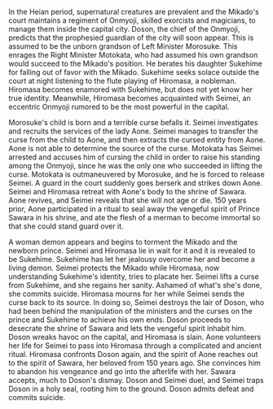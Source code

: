 In the Heian period, supernatural creatures are prevalent and the Mikado's court maintains a regiment of Onmyoji, skilled exorcists and magicians, to manage them inside the capital city. Doson, the chief of the Onmyoji, predicts that the prophesied guardian of the city will soon appear. This is assumed to be the unborn grandson of Left Minister Morosuke. This enrages the Right Minister Motokata, who had assumed his own grandson would succeed to the Mikado's position. He berates his daughter Sukehime for falling out of favor with the Mikado. Sukehime seeks solace outside the court at night listening to the flute playing of Hiromasa, a nobleman. Hiromasa becomes enamored with Sukehime, but does not yet know her true identity. Meanwhile, Hiromasa becomes acquainted with Seimei, an eccentric Onmyoji rumored to be the most powerful in the capital.

Morosuke's child is born and a terrible curse befalls it. Seimei investigates and recruits the services of the lady Aone. Seimei manages to transfer the curse from the child to Aone, and then extracts the cursed entity from Aone. Aone is not able to determine the source of the curse. Motokata has Seimei arrested and accuses him of cursing the child in order to raise his standing among the Onmyoji, since he was the only one who succeeded in lifting the curse. Motokata is outmaneuvered by Morosuke, and he is forced to release Seimei. A guard in the court suddenly goes berserk and strikes down Aone. Seimei and Hiromasa retreat with Aone's body to the shrine of Sawara. Aone revives, and Seimei reveals that she will not age or die. 150 years prior, Aone participated in a ritual to seal away the vengeful spirit of Prince Sawara in his shrine, and ate the flesh of a merman to become immortal so that she could stand guard over it.

A woman demon appears and begins to torment the Mikado and the newborn prince. Seimei and Hiromasa lie in wait for it and it is revealed to be Sukehime. Sukehime has let her jealousy overcome her and become a living demon. Seimei protects the Mikado while Hiromasa, now understanding Sukehime's identity, tries to placate her. Seimei lifts a curse from Sukehime, and she regains her sanity. Ashamed of what's she's done, she commits suicide. Hiromasa mourns for her while Seimei sends the curse back to its source. In doing so, Seimei destroys the lair of Doson, who had been behind the manipulation of the ministers and the curses on the prince and Sukehime to achieve his own ends. Doson proceeds to desecrate the shrine of Sawara and lets the vengeful spirit inhabit him. Doson wreaks havoc on the capital, and Hiromasa is slain. Aone volunteers her life for Seimei to pass into Hiromasa through a complicated and ancient ritual. Hiromasa confronts Doson again, and the spirit of Aone reaches out to the spirit of Sawara, her beloved from 150 years ago. She convinces him to abandon his vengeance and go into the afterlife with her. Sawara accepts, much to Doson's dismay. Doson and Seimei duel, and Seimei traps Doson in a holy seal, rooting him to the ground. Doson admits defeat and commits suicide.
